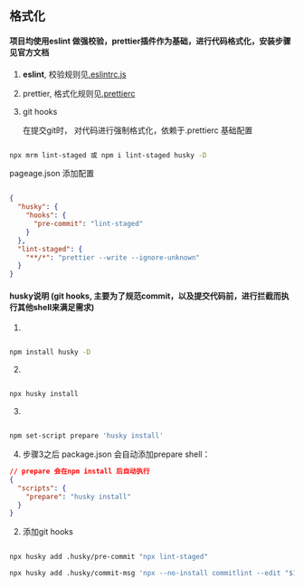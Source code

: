 ## 格式化

#### 项目均使用eslint 做强校验，prettier插件作为基础，进行代码格式化，安装步骤见官方文档

1. <b>eslint</b>, 校验规则见[.eslintrc.js](/eslintrc.js)

2. prettier, 格式化规则见[.prettierc](../.prettierc)

3. git hooks

    在提交git时， 对代码进行强制格式化，依赖于.prettierc 基础配置

```bash

npx mrm lint-staged 或 npm i lint-staged husky -D

```
pageage.json 添加配置

```json

{
  "husky": {
    "hooks": {
      "pre-commit": "lint-staged"
    }
  },
  "lint-staged": {
    "**/*": "prettier --write --ignore-unknown"
  }
}


```


#### husky说明 (git hooks, 主要为了规范commit，以及提交代码前，进行拦截而执行其他shell来满足需求)
1. 
```bash

npm install husky -D

```

2.
```bash 

npx husky install

```

3.
```bash

npm set-script prepare 'husky install'

```

4. 步骤3之后 package.json 会自动添加prepare shell：

```json
// prepare 会在npm install 后自动执行
{
  "scripts": {
    "prepare": "husky install"
  }
}

```

2. 添加git hooks
```bash

npx husky add .husky/pre-commit "npx lint-staged"

npx husky add .husky/commit-msg 'npx --no-install commitlint --edit "$1"' 

```